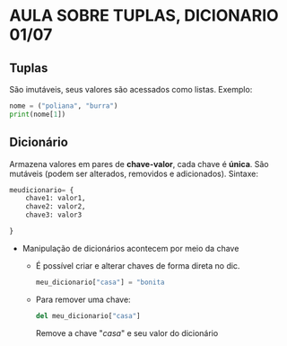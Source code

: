 # AULA SOBRE TUPLAS, DICIONARIO 01/07

## Tuplas

São imutáveis, seus valores são acessados como listas.
Exemplo:

```python
nome = ("poliana", "burra")
print(nome[1])
```

## Dicionário

Armazena valores em pares de **chave-valor**, cada chave é **única**. São mutáveis (podem ser alterados, removidos e adicionados).
Sintaxe:

```py
meudicionario= {
    chave1: valor1,
    chave2: valor2,
    chave3: valor3

}

```

- Manipulação de dicionários acontecem por meio da chave 
    - É possível criar e alterar chaves de forma direta no dic.

        ```py
        meu_dicionario["casa"] = "bonita
        ```
    - Para remover uma chave:
        ```py
        del meu_dicionario["casa"]
        ```
        Remove a chave "_casa_" e seu valor do dicionário 




